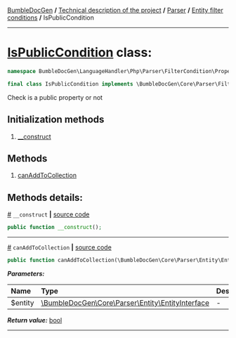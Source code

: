 [BumbleDocGen](../../../README.md) **/**
[Technical description of the project](../../readme.md) **/**
[Parser](../readme.md) **/**
[Entity filter conditions](../entityFilterCondition.md) **/**
IsPublicCondition

---


# [IsPublicCondition](https://github.com/bumble-tech/bumble-doc-gen/blob/master/src/LanguageHandler/Php/Parser/FilterCondition/PropertyFilterCondition/IsPublicCondition.php#L14) class:

```php
namespace BumbleDocGen\LanguageHandler\Php\Parser\FilterCondition\PropertyFilterCondition;

final class IsPublicCondition implements \BumbleDocGen\Core\Parser\FilterCondition\ConditionInterface
```
Check is a public property or not

## Initialization methods

1. [__construct](#m-construct) 
## Methods

1. [canAddToCollection](#mcanaddtocollection) 

## Methods details:

<a name="m-construct" href="#m-construct">#</a> `__construct`  **|** [source code](https://github.com/bumble-tech/bumble-doc-gen/blob/master/src/LanguageHandler/Php/Parser/FilterCondition/PropertyFilterCondition/IsPublicCondition.php#L18)
```php
public function __construct();
```

---

<a name="mcanaddtocollection" href="#mcanaddtocollection">#</a> `canAddToCollection`  **|** [source code](https://github.com/bumble-tech/bumble-doc-gen/blob/master/src/LanguageHandler/Php/Parser/FilterCondition/PropertyFilterCondition/IsPublicCondition.php#L23)
```php
public function canAddToCollection(\BumbleDocGen\Core\Parser\Entity\EntityInterface $entity): bool;
```

***Parameters:***

| Name | Type | Description |
|:-|:-|:-|
$entity | [\BumbleDocGen\Core\Parser\Entity\EntityInterface](https://github.com/bumble-tech/bumble-doc-gen/blob/master/src/Core/Parser/Entity/EntityInterface.php) | - |

***Return value:*** [bool](https://www.php.net/manual/en/language.types.boolean.php)

---
